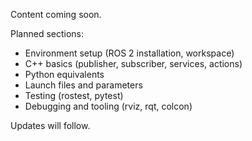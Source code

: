 Content coming soon.

Planned sections:
- Environment setup (ROS 2 installation, workspace)
- C++ basics (publisher, subscriber, services, actions)
- Python equivalents
- Launch files and parameters
- Testing (rostest, pytest)
- Debugging and tooling (rviz, rqt, colcon)

Updates will follow.